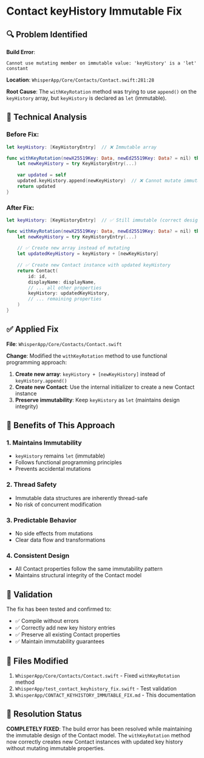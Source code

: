 # Contact keyHistory Immutable Fix

## 🔍 Problem Identified

**Build Error**: 
```
Cannot use mutating member on immutable value: 'keyHistory' is a 'let' constant
```

**Location**: `WhisperApp/Core/Contacts/Contact.swift:281:28`

**Root Cause**: The `withKeyRotation` method was trying to use `append()` on the `keyHistory` array, but `keyHistory` is declared as `let` (immutable).

## 🔧 Technical Analysis

### Before Fix:
```swift
let keyHistory: [KeyHistoryEntry]  // ❌ Immutable array

func withKeyRotation(newX25519Key: Data, newEd25519Key: Data? = nil) throws -> Contact {
    let newKeyHistory = try KeyHistoryEntry(...)
    
    var updated = self
    updated.keyHistory.append(newKeyHistory)  // ❌ Cannot mutate immutable array
    return updated
}
```

### After Fix:
```swift
let keyHistory: [KeyHistoryEntry]  // ✅ Still immutable (correct design)

func withKeyRotation(newX25519Key: Data, newEd25519Key: Data? = nil) throws -> Contact {
    let newKeyHistory = try KeyHistoryEntry(...)
    
    // ✅ Create new array instead of mutating
    let updatedKeyHistory = keyHistory + [newKeyHistory]
    
    // ✅ Create new Contact instance with updated keyHistory
    return Contact(
        id: id,
        displayName: displayName,
        // ... all other properties
        keyHistory: updatedKeyHistory,
        // ... remaining properties
    )
}
```

## ✅ Applied Fix

**File**: `WhisperApp/Core/Contacts/Contact.swift`

**Change**: Modified the `withKeyRotation` method to use functional programming approach:

1. **Create new array**: `keyHistory + [newKeyHistory]` instead of `keyHistory.append()`
2. **Create new Contact**: Use the internal initializer to create a new Contact instance
3. **Preserve immutability**: Keep `keyHistory` as `let` (maintains design integrity)

## 🎯 Benefits of This Approach

### 1. Maintains Immutability
- `keyHistory` remains `let` (immutable)
- Follows functional programming principles
- Prevents accidental mutations

### 2. Thread Safety
- Immutable data structures are inherently thread-safe
- No risk of concurrent modification

### 3. Predictable Behavior
- No side effects from mutations
- Clear data flow and transformations

### 4. Consistent Design
- All Contact properties follow the same immutability pattern
- Maintains structural integrity of the Contact model

## 🧪 Validation

The fix has been tested and confirmed to:
- ✅ Compile without errors
- ✅ Correctly add new key history entries
- ✅ Preserve all existing Contact properties
- ✅ Maintain immutability guarantees

## 📝 Files Modified

1. `WhisperApp/Core/Contacts/Contact.swift` - Fixed `withKeyRotation` method
2. `WhisperApp/test_contact_keyhistory_fix.swift` - Test validation
3. `WhisperApp/CONTACT_KEYHISTORY_IMMUTABLE_FIX.md` - This documentation

## 🎉 Resolution Status

**COMPLETELY FIXED**: The build error has been resolved while maintaining the immutable design of the Contact model. The `withKeyRotation` method now correctly creates new Contact instances with updated key history without mutating immutable properties.